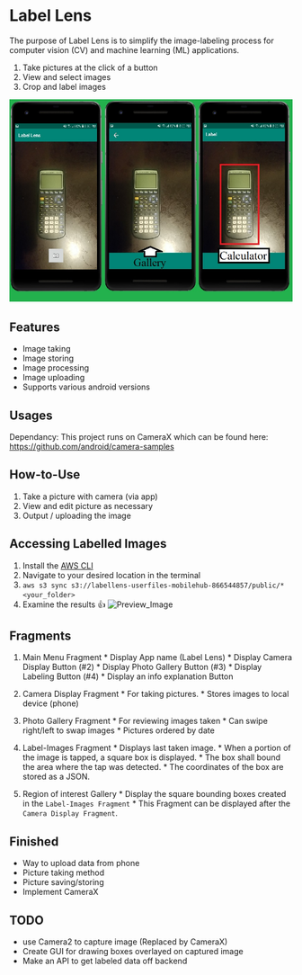 # Label Lens
The purpose of Label Lens is to simplify the image-labeling process for computer vision (CV) and machine learning (ML) applications.
  1. Take pictures at the click of a button
  2. View and select images
  3. Crop and label images
  
  ![Preview_Image](https://github.com/dannypadilla/label-lens/blob/gallery/P.jpg)

## Features
- Image taking
- Image storing
- Image processing
- Image uploading
- Supports various android versions

## Usages
Dependancy: This project runs on CameraX which can be found here: https://github.com/android/camera-samples

## How-to-Use
  1. Take a picture with camera (via app)
  2. View and edit picture as necessary
  3. Output / uploading the image

## Accessing Labelled Images
  1. Install the [AWS CLI](https://docs.aws.amazon.com/cli/latest/userguide/install-cliv2-linux-mac.html#cliv2-linux--mac-prereq)
  2. Navigate to your desired location in the terminal
  3. `aws s3 sync s3://labellens-userfiles-mobilehub-866544857/public/* <your_folder>`
  4. Examine the results 👍
  ![Preview_Image](https://labellens-userfiles-mobilehub-866544857.s3-us-west-2.amazonaws.com/public/Screen+Shot+2019-12-13+at+4.32.39+PM.png)

## Fragments
  1. Main Menu Fragment
    * Display App name (Label Lens)
    * Display Camera Display Button (#2)
    * Display Photo Gallery Button (#3)
    * Display Labeling Button (#4)
    * Display an info explanation Button

  2. Camera Display Fragment
    * For taking pictures.
    * Stores images to local device (phone)

  3. Photo Gallery Fragment
    * For reviewing images taken
    * Can swipe right/left to swap images
    * Pictures ordered by date

  4. Label-Images Fragment
    * Displays last taken image.
    * When a portion of the image is tapped, a square box is displayed.
    * The box shall bound the area where the tap was detected.
    * The coordinates of the box are stored as a JSON.

  5. Region of interest Gallery
    * Display the square bounding boxes created in the `Label-Images Fragment`
    * This Fragment can be displayed after the `Camera Display Fragment`.

## Finished
  - Way to upload data from phone
  - Picture taking method
  - Picture saving/storing
  - Implement CameraX

## TODO
  - use Camera2 to capture image (Replaced by CameraX)
  - Create GUI for drawing boxes overlayed on captured image
  - Make an API to get labeled data off backend
